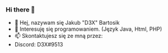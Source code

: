 ### Hi there 👋

<!--
**vHaQi/vHaQi** is a ✨ _special_ ✨ repository because its `README.md` (this file) appears on your GitHub profile.
-->
- 👋 Hej, nazywam się Jakub "D3X" Bartosik
- 👀 Interesuję się programowaniem. (Język Java, Html, PHP)
- 📫 Skontaktujesz się ze mną przez:
- Discord: D3X#9513
